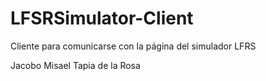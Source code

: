 # LFSRSimulator-Client

Cliente para comunicarse con la página del simulador LFRS


Jacobo Misael Tapia de la Rosa
